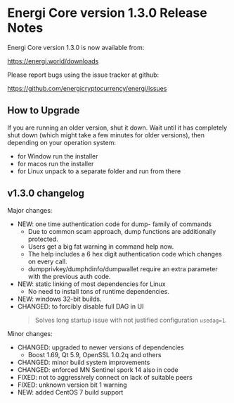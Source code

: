 Energi Core version 1.3.0 Release Notes
=======================================


Energi Core version 1.3.0 is now available from:

  https://energi.world/downloads

Please report bugs using the issue tracker at github:

  https://github.com/energicryptocurrency/energi/issues


How to Upgrade
--------------

If you are running an older version, shut it down. Wait until it has completely
shut down (which might take a few minutes for older versions), then depending on
your operation system:

* for Window run the installer
* for macos run the installer
* for Linux unpack to a separate folder and run from there


v1.3.0 changelog
----------------

Major changes:

- NEW: one time authentication code for dump- family of commands
    - Due to common scam approach, dump functions are additionally protected.
    - Users get a big fat warning in command help now.
    - The help includes a 6 hex digit authentication code which changes on every call.
    - dumpprivkey/dumphdinfo/dumpwallet require an extra parameter with the previous auth code.
- NEW: static linking of most dependencies for Linux
    - No need to install tons of runtime dependencies.
- NEW: windows 32-bit builds.
- CHANGED: to forcibly disable full DAG in UI
    > Solves long startup issue with not justified configuration `usedag=1`.

Minor changes:

- CHANGED: upgraded to newer versions of dependencies
    - Boost 1.69, Qt 5.9, OpenSSL 1.0.2q and others
- CHANGED: minor build system improvements
- CHANGED: enforced MN Sentinel spork 14 also in code
- FIXED: not to aggressively connect on lack of suitable peers
- FIXED: unknown version bit 1 warning
- NEW: added CentOS 7 build support
